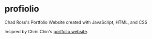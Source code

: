 # profiolio

Chad Ross's Portfolio Website
created with JavaScript, HTML, and CSS

Insipred by Chris Chin's [portfolio website](https://chrischindev.com/#top).
